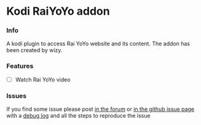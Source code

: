 Kodi RaiYoYo addon
===================================

### Info
A kodi plugin to access Rai YoYo website and its content.
The addon has been created by wizy.

### Features
- [ ] Watch Rai YoYo video

### Issues
If you find some issue please post [in the forum](http://forum.kodi.tv/showthread.php?tid=312158) or [in the github issue page](https://github.com/codingkoala/plugin.video.raiyoyo/issues) with a [debug log](http://kodi.wiki/view/Debug_Log) and all the steps to reproduce the issue
